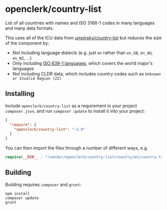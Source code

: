 openclerk/country-list
======================

List of all countries with names and ISO 3166-1 codes in many languages and many data formats.

This uses all of the ICU data from [umpirsky/country-list](https://github.com/umpirsky/country-list)
but reduces the size of the component by:

* Not including language dialects (e.g. just `en` rather than `en_GB`, `en_AU`, `en_NZ`, ...)
* Only including [ISO 639-1 languages](http://en.wikipedia.org/wiki/ISO_639-1), which covers the world major's languages
* Not including CLDR data, which includes country codes such as `Unknown or Invalid Region (ZZ)`

## Installing

Include `openclerk/country-list` as a requirement in your project `composer.json`,
and run `composer update` to install it into your project:

```json
{
  "require": {
    "openclerk/country-list": "~1.0"
  }
}
```

You can then import the files through a number of different ways, e.g.

```php
require(__DIR__ . "/vendor/openclerk/country-list/country/en/country.txt");
```

## Building

Building requires `composer` and `grunt`:

```
npm install
composer update
grunt
```

